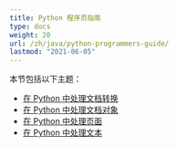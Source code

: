 ```yaml
---
title: Python 程序员指南
type: docs
weight: 20
url: /zh/java/python-programmers-guide/
lastmod: "2021-06-05"
---
```


本节包括以下主题：

- [在 Python 中处理文档转换](/pdf/zh/java/working-with-document-conversion-in-python/)
- [在 Python 中处理文档对象](/pdf/zh/java/working-with-document-object-in-python/)
- [在 Python 中处理页面](/pdf/zh/java/working-with-pages-in-python/)
- [在 Python 中处理文本](/pdf/zh/java/working-with-text-in-python/)